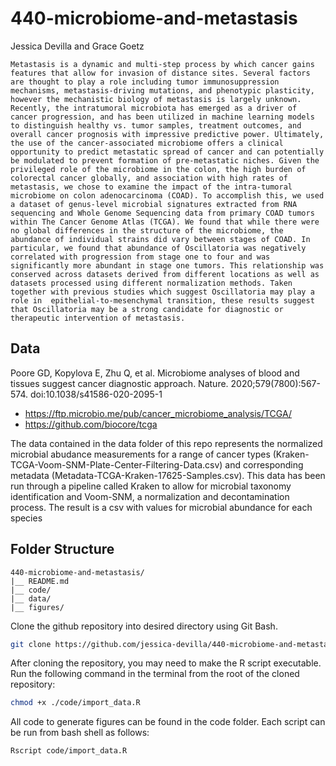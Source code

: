 # 440-microbiome-and-metastasis

Jessica Devilla and Grace Goetz

	Metastasis is a dynamic and multi-step process by which cancer gains features that allow for invasion of distance sites. Several factors are thought to play a role including tumor immunosuppression mechanisms, metastasis-driving mutations, and phenotypic plasticity, however the mechanistic biology of metastasis is largely unknown. Recently, the intratumoral microbiota has emerged as a driver of cancer progression, and has been utilized in machine learning models to distinguish healthy vs. tumor samples, treatment outcomes, and overall cancer prognosis with impressive predictive power. Ultimately, the use of the cancer-associated microbiome offers a clinical opportunity to predict metastatic spread of cancer and can potentially be modulated to prevent formation of pre-metastatic niches. Given the privileged role of the microbiome in the colon, the high burden of colorectal cancer globally, and association with high rates of metastasis, we chose to examine the impact of the intra-tumoral microbiome on colon adenocarcinoma (COAD). To accomplish this, we used a dataset of genus-level microbial signatures extracted from RNA sequencing and Whole Genome Sequencing data from primary COAD tumors within The Cancer Genome Atlas (TCGA). We found that while there were no global differences in the structure of the microbiome, the abundance of individual strains did vary between stages of COAD. In particular, we found that abundance of Oscillatoria was negatively correlated with progression from stage one to four and was significantly more abundant in stage one tumors. This relationship was conserved across datasets derived from different locations as well as datasets processed using different normalization methods. Taken together with previous studies which suggest Oscillatoria may play a role in  epithelial-to-mesenchymal transition, these results suggest that Oscillatoria may be a strong candidate for diagnostic or therapeutic intervention of metastasis. 

## Data
Poore GD, Kopylova E, Zhu Q, et al. Microbiome analyses of blood and tissues suggest cancer diagnostic approach. Nature. 2020;579(7800):567-574. doi:10.1038/s41586-020-2095-1
- https://ftp.microbio.me/pub/cancer_microbiome_analysis/TCGA/ 
- https://github.com/biocore/tcga

The data contained in the data folder of this repo represents the normalized microbial abudance measurements for a range of cancer types (Kraken-TCGA-Voom-SNM-Plate-Center-Filtering-Data.csv) and corresponding metadata (Metadata-TCGA-Kraken-17625-Samples.csv). This data has been run through a pipeline called Kraken to allow for microbial taxonomy identification and Voom-SNM, a normalization and decontamination process. The result is a csv with values for microbial abundance for each species


## Folder Structure

```
440-microbiome-and-metastasis/
|__ README.md							
|__ code/				
|__ data/						
|__ figures/
```


Clone the github repository into desired directory using Git Bash. 

```bash
git clone https://github.com/jessica-devilla/440-microbiome-and-metastasis.git
```

After cloning the repository, you may need to make the R script executable. Run the following command in the terminal from the root of the cloned repository:
```bash
chmod +x ./code/import_data.R
```

All code to generate figures can be found in the code folder. Each script can be run from bash shell as follows:

```bash
Rscript code/import_data.R
```
